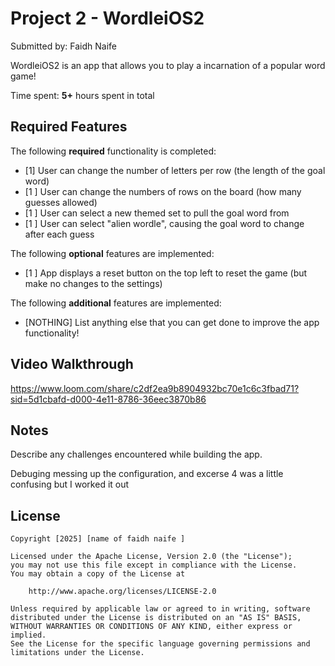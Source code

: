 
# Project 2 -  WordleiOS2

Submitted by: Faidh Naife

WordleiOS2 is an app that allows you to play a incarnation of a popular word game!

Time spent: **5+** hours spent in total

## Required Features

The following **required** functionality is completed:

- [1] User can change the number of letters per row (the length of the goal word)
- [1 ] User can change the numbers of rows on the board (how many guesses allowed)
- [1 ] User can select a new themed set to pull the goal word from
- [1 ] User can select "alien wordle", causing the goal word to change after each guess


The following **optional** features are implemented:

- [1 ] App displays a reset button on the top left to reset the game (but make no changes to the settings)

The following **additional** features are implemented:

- [NOTHING] List anything else that you can get done to improve the app functionality!

## Video Walkthrough
https://www.loom.com/share/c2df2ea9b8904932bc70e1c6c3fbad71?sid=5d1cbafd-d000-4e11-8786-36eec3870b86
## Notes

Describe any challenges encountered while building the app.

Debuging messing up the configuration, and excerse 4 was a little confusing but I worked it out

## License

    Copyright [2025] [name of faidh naife ]

    Licensed under the Apache License, Version 2.0 (the "License");
    you may not use this file except in compliance with the License.
    You may obtain a copy of the License at

        http://www.apache.org/licenses/LICENSE-2.0

    Unless required by applicable law or agreed to in writing, software
    distributed under the License is distributed on an "AS IS" BASIS,
    WITHOUT WARRANTIES OR CONDITIONS OF ANY KIND, either express or implied.
    See the License for the specific language governing permissions and
    limitations under the License.
